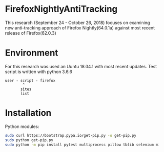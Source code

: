 # FirefoxNightlyAntiTracking
This research (September 24 - October 26, 2018) focuses on examining new anti-tracking approach of Firefox Nightly(64.0.1a) against most recent release of Firefox(62.0.3)

# Environment
For this research was used an Uuntu 18.04.1 with most recent updates. Test script is written with python 3.6.6

```
user - script - firefox
        ^                    
       sites               
       list                
```


# Installation




Python modules:
```bash
sudo curl https://bootstrap.pypa.io/get-pip.py -o get-pip.py
sudo python get-pip.py 
sudo python -m pip install pytest multiprocess pillow tblib selenium mini-amf bs4 publicsuffix pyvirtualdisplay tabulate plyvel boto3 pandas pyarrow s3fs psutil
```

